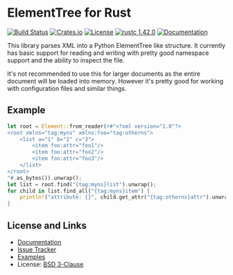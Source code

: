 # ElementTree for Rust

[![Build Status](https://github.com/mitsuhiko/elementtree-rust/workflows/Tests/badge.svg?branch=master)](https://github.com/mitsuhiko/elementtree-rust/actions?query=workflow%3ATests)
[![Crates.io](https://img.shields.io/crates/d/elementtree.svg)](https://crates.io/crates/elementtree)
[![License](https://img.shields.io/github/license/mitsuhiko/elementtree-rust)](https://github.com/mitsuhiko/elementtree-rust/blob/master/LICENSE)
[![rustc 1.42.0](https://img.shields.io/badge/rust-1.42%2B-orange.svg)](https://img.shields.io/badge/rust-1.42%2B-orange.svg)
[![Documentation](https://docs.rs/elementtree/badge.svg)](https://docs.rs/elementtree)

This library parses XML into a Python ElementTree like structure.  It currently
has basic support for reading and writing with pretty good namespace support and the
ability to inspect the file.

It's not recommended to use this for larger documents as the entire document
will be loaded into memory.  However it's pretty good for working with configuration
files and similar things.

## Example

```rust
let root = Element::from_reader(r#"<?xml version="1.0"?>
<root xmlns="tag:myns" xmlns:foo="tag:otherns">
    <list a="1" b="2" c="3">
        <item foo:attr="foo1"/>
        <item foo:attr="foo2"/>
        <item foo:attr="foo3"/>
    </list>
</root>
"#.as_bytes()).unwrap();
let list = root.find("{tag:myns}list").unwrap();
for child in list.find_all("{tag:myns}item") {
    println!("attribute: {}", child.get_attr("{tag:otherns}attr").unwrap());
}
```

## License and Links

- [Documentation](https://docs.rs/elementtree/)
- [Issue Tracker](https://github.com/mitsuhiko/elementtree/issues)
- [Examples](https://github.com/mitsuhiko/elementtree/tree/master/examples)
- License: [BSD 3-Clause](https://github.com/mitsuhiko/elementtree/blob/master/LICENSE)